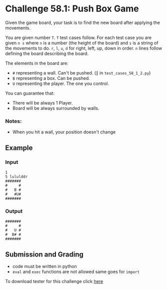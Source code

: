 # Challenge 58.1: Push Box Game

Given the game board, your task is to find the new board after applying the movements.

You are given number `T`. `T` test cases follow. For each test case you are given `n s` where `n` is a number (the height of the board) and `s` is a string of the movements to do. `r`, `l`, `u`, `d` for right, left, up, down in order. `n` lines follow defining the board describing the board.

The elements in the board are:

- `#` representing a wall. Can't be pushed. (`║` in `test_cases_58_1_2.py`)
- `B` representing a box. Can be pushed.
- `U` representing the player. The one you control. 

You can guarantee that:

- There will be always 1 Player.
- Board will be always surrounded by walls.

### Notes: 

- When you hit a wall, your position doesn't change

## Example

### Input
```
1
5 lululddr
#######
#     #
#   B #
#   #U#
#######
```

### Output
```
#######
#     #
#   U #
#  B# #
#######
```

## Submission and Grading 

- code must be written in python
- `eval` and `exec` functions are not allowed same goes for `import`

To download tester for this challenge click [here](https://downgit.github.io/#/home?url=https://github.com/Pomroka/TWT_Challenges_Tester/tree/main/PreviousChallenges/Challenge_58_1)
